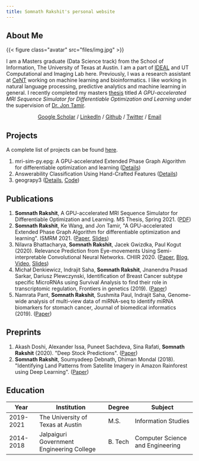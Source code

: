 ```yaml
---
title: Somnath Rakshit's personal website
---
```

## About Me

{{< figure class="avatar" src="files/img.jpg" >}}

I am a Masters graduate (Data Science track) from the School of Information, The University of Texas at Austin. I am a part of [IDEAL](http://ideal.ece.utexas.edu/) and UT Computational and Imaging Lab here. Previously, I was a research assistant at [CeNT](https://cent.uw.edu.pl) working on machine learning and bioinformatics. I like working in natural language processing, predictive analytics and machine learning in general. I recently completed my masters [thesis](files/RAKSHIT-THESIS-2021.pdf) titled *A GPU-accelerated MRI Sequence Simulator for Differentiable Optimization and Learning* under the supervision of [Dr. Jon Tamir](http://users.ece.utexas.edu/~jtamir/).
<div align="center">
  <a href="https://scholar.google.co.in/citations?user=9UaFRzYAAAAJ&hl=en">Google Scholar</a> / <a href="https://www.linkedin.com/in/somnathrakshit">LinkedIn</a> / <a href="https://github.com/somnathrakshit">Github</a> / <a href="https://twitter.com/_SomnathRakshit">Twitter</a> / <a href="/contact/">Email</a>
</div>

## Projects
A complete list of projects can be found [here](/projects/).
1. mri-sim-py.epg: A GPU-accelerated Extended Phase Graph Algorithm for differentiable optimization and learning ([Details](/projects/project-mri-sim-py-epg/))
1. Answerability Classification Using Hand-Crafted Features ([Details](/projects/project-answerability/))
1. geograpy3 ([Details](/projects/project-geograpy3/), [Code](https://github.com/somnathrakshit/geograpy3))

## Publications
1. **Somnath Rakshit**, A GPU-accelerated MRI Sequence Simulator for Differentiable Optimization and Learning. MS Thesis, Spring 2021. ([PDF](files/RAKSHIT-THESIS-2021.pdf))
1. **Somnath Rakshit**, Ke Wang, and Jon Tamir, "A GPU-accelerated Extended Phase Graph Algorithm for differentiable optimization and learning". ISMRM 2021. ([Paper](/projects/project-mri-sim-py-epg/3754.html), [Slides](https://docs.google.com/presentation/d/e/2PACX-1vThgT-tp8b3dKC6VU3Tn6A0JYhMW9mc7Gy0uzNGoq6sEsfHaGe2JBWcnOrOujtoqnEYiNUN_NTZvnMB/pub?start=true&loop=false&delayms=60000&slide=id.p1))
1. Nilavra Bhattacharya, **Somnath Rakshit**, Jacek Gwizdka, Paul Kogut (2020). Relevance Prediction from Eye-movements Using Semi-interpretable Convolutional Neural Networks. CHIIR 2020. ([Paper](https://dl.acm.org/doi/abs/10.1145/3343413.3377960), [Blog](/projects/relevance-prediction-eye-movement-cnn/), [Video](https://youtu.be/ZebBgUhL-EU), [Slides](https://www.slideshare.net/nilavrabhattacharya/can-ai-say-from-our-eyes-when-we-read-relevant-information))
1. Michał Denkiewicz, Indrajit Saha, **Somnath Rakshit**, Jnanendra Prasad Sarkar, Dariusz Plewczynski, Identification of Breast Cancer subtype specific MicroRNAs using Survival Analysis to find their role in transcriptomic regulation, Frontiers in genetics (2019). ([Paper](https://doi.org/10.3389/fgene.2019.01047))
1. Namrata Pant, **Somnath Rakshit**, Sushmita Paul, Indrajit Saha, Genome-wide analysis of multi-view data of miRNA-seq to identify miRNA biomarkers for stomach cancer, Journal of biomedical informatics (2019). ([Paper](https://doi.org/10.1016/j.jbi.2019.103254))

## Preprints
1. Akash Doshi, Alexander Issa, Puneet Sachdeva, Sina Rafati, **Somnath Rakshit** (2020). "Deep Stock Predictions". ([Paper](https://arxiv.org/abs/2006.04992))
1. **Somnath Rakshit**, Soumyadeep Debnath, Dhiman Mondal (2018). "Identifying Land Patterns from Satellite Imagery in Amazon Rainforest using Deep Learning". ([Paper](https://arxiv.org/abs/1809.00340))

## Education

| Year      | Institution                               | Degree  | Subject                          |
|-----------|-------------------------------------------|---------|----------------------------------|
| 2019-2021 | The University of Texas at Austin         | M.S.    | Information Studies              |
| 2014-2018 | Jalpaiguri Government Engineering College | B. Tech | Computer Science and Engineering |
